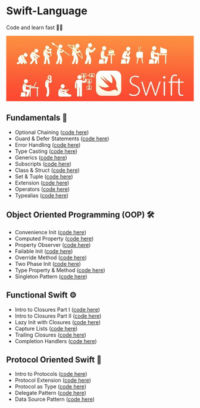 # Swift-Language

Code and learn fast 👨‍💻

![](Swift_Cover_Photo.jpeg)

## Fundamentals 🔐

* Optional Chaining ([code here](https://github.com/rmznaev/Swift-Language/blob/master/Swift_Advanced.playground/Pages/Optional%20Chaining.xcplaygroundpage/Contents.swift))
* Guard & Defer Statements ([code here](https://github.com/rmznaev/Swift-Language/blob/master/Swift_Advanced.playground/Pages/Guard%20%26%20Defer%20Statements.xcplaygroundpage/Contents.swift))
* Error Handling ([code here](https://github.com/rmznaev/Swift-Language/blob/master/Swift_Advanced.playground/Pages/Error%20Handling.xcplaygroundpage/Contents.swift))
* Type Casting ([code here](https://github.com/rmznaev/Swift-Language/blob/master/Swift_Advanced.playground/Pages/Type%20Casting.xcplaygroundpage/Contents.swift))
* Generics ([code here](https://github.com/rmznaev/Swift-Language/blob/master/Swift_Advanced.playground/Pages/Generics.xcplaygroundpage/Contents.swift))
* Subscripts ([code here](https://github.com/rmznaev/Swift-Language/blob/master/Swift_Advanced.playground/Pages/Subscripts.xcplaygroundpage/Contents.swift))
* Class & Struct ([code here](https://github.com/rmznaev/Swift-Language/blob/master/Swift_Advanced.playground/Pages/Class%20vs%20Struct.xcplaygroundpage/Contents.swift))
* Set & Tuple ([code here](https://github.com/rmznaev/Swift-Language/blob/master/Swift_Advanced.playground/Pages/Set%20%26%20Tuple.xcplaygroundpage/Contents.swift))
* Extension ([code here](https://github.com/rmznaev/Swift-Language/blob/master/Swift_Advanced.playground/Pages/Extension.xcplaygroundpage/Contents.swift))
* Operators ([code here](https://github.com/rmznaev/Swift-Language/blob/master/Swift_Advanced.playground/Pages/Operators.xcplaygroundpage/Contents.swift))
* Typealias ([code here](https://github.com/rmznaev/Swift-Language/blob/master/Swift_Advanced.playground/Pages/Typealias.xcplaygroundpage/Contents.swift))

## Object Oriented Programming (OOP) 🛠

* Convenience Init ([code here](https://github.com/rmznaev/Swift-Language/blob/master/Swift_Advanced.playground/Pages/Convenience%20Init%20(OOP).xcplaygroundpage/Contents.swift))
* Computed Property ([code here](https://github.com/rmznaev/Swift-Language/blob/master/Swift_Advanced.playground/Pages/Computed%20Property%20(OOP).xcplaygroundpage/Contents.swift))
* Property Observer ([code here](https://github.com/rmznaev/Swift-Language/blob/master/Swift_Advanced.playground/Pages/Property%20Observer%20(OOP).xcplaygroundpage/Contents.swift))
* Failable Init ([code here](https://github.com/rmznaev/Swift-Language/blob/master/Swift_Advanced.playground/Pages/Failable%20Int.xcplaygroundpage/Contents.swift))
* Override Method ([code here](https://github.com/rmznaev/Swift-Language/blob/master/Swift_Advanced.playground/Pages/Override%20Method%20(OOP).xcplaygroundpage/Contents.swift))
* Two Phase Init ([code here](https://github.com/rmznaev/Swift-Language/blob/master/Swift_Advanced.playground/Pages/Two%20Phase%20Init%20(OOP).xcplaygroundpage/Contents.swift))
* Type Property & Method ([code here](https://github.com/rmznaev/Swift-Language/blob/master/Swift_Advanced.playground/Pages/Type%20Property%20%26%20Method%20(OOP).xcplaygroundpage/Contents.swift))
* Singleton Pattern ([code here](https://github.com/rmznaev/Swift-Language/blob/master/Swift_Advanced.playground/Pages/Singleton%20Pattern%20(OOP).xcplaygroundpage/Contents.swift))

## Functional Swift ⚙️

* Intro to Closures Part I ([code here](https://github.com/rmznaev/Swift-Language/blob/master/Swift_Advanced.playground/Pages/Intro%20to%20Closures%20Part%20I.xcplaygroundpage/Contents.swift))
* Intro to Closures Part II ([code here](https://github.com/rmznaev/Swift-Language/blob/master/Swift_Advanced.playground/Pages/Intro%20to%20Closures%20Part%20II.xcplaygroundpage/Contents.swift))
* Lazy Init with Closures ([code here](https://github.com/rmznaev/Swift-Language/blob/master/Swift_Advanced.playground/Pages/Lazy%20Init%20with%20Closures.xcplaygroundpage/Contents.swift))
* Capture Lists ([code here](https://github.com/rmznaev/Swift-Language/blob/master/Swift_Advanced.playground/Pages/Capture%20Lists.xcplaygroundpage/Contents.swift))
* Trailing Closures ([code here](https://github.com/rmznaev/Swift-Language/blob/master/Swift_Advanced.playground/Pages/Trailing%20Closures.xcplaygroundpage/Contents.swift))
* Completion Handlers ([code here](https://github.com/rmznaev/Swift-Language/blob/master/Swift_Advanced.playground/Pages/Completion%20Handlers.xcplaygroundpage/Contents.swift))

## Protocol Oriented Swift 🔗

* Intro to Protocols ([code here](https://github.com/rmznaev/Swift-Language/blob/master/Swift_Advanced.playground/Pages/Intro%20to%20Protocols.xcplaygroundpage/Contents.swift))
* Protocol Extension ([code here](https://github.com/rmznaev/Swift-Language/blob/master/Swift_Advanced.playground/Pages/Protocol%20Extension.xcplaygroundpage/Contents.swift))
* Protocol as Type ([code here](https://github.com/rmznaev/Swift-Language/blob/master/Swift_Advanced.playground/Pages/Protocol%20as%20Type.xcplaygroundpage/Contents.swift))
* Delegate Pattern ([code here](https://github.com/rmznaev/Swift-Language/blob/master/Swift_Advanced.playground/Pages/Delegate%20Pattern.xcplaygroundpage/Contents.swift))
* Data Source Pattern ([code here](https://github.com/rmznaev/Swift-Language/blob/master/Swift_Advanced.playground/Pages/Data%20Source%20Pattern.xcplaygroundpage/Contents.swift))
